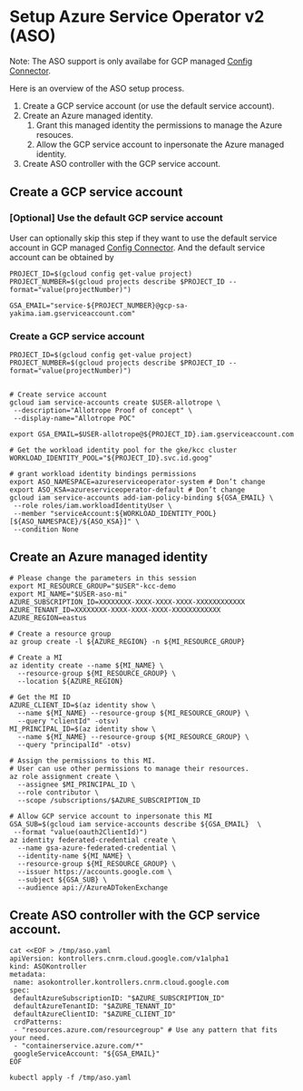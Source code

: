 # Setup Azure Service Operator v2 (ASO)

Note: The ASO support is only availabe for GCP managed [Config Connector](https://cloud.google.com/config-connector/docs/overview).

Here is an overview of the ASO setup process. 

1. Create a GCP service account (or use the default service account).
1. Create an Azure managed identity.
   1. Grant this managed identity the permissions to manage the Azure resouces.
   1. Allow the GCP service account to inpersonate the Azure managed identity.
1. Create ASO controller with the GCP service account.

## Create a GCP service account

### [Optional] Use the default GCP service account
User can optionally skip this step if they want to use the default service account in GCP managed [Config Connector](https://cloud.google.com/config-connector/docs/overview). And the default service account can be obtained by 

```
PROJECT_ID=$(gcloud config get-value project)
PROJECT_NUMBER=$(gcloud projects describe $PROJECT_ID --format="value(projectNumber)")

GSA_EMAIL="service-${PROJECT_NUMBER}@gcp-sa-yakima.iam.gserviceaccount.com"
```

### Create a GCP service account

```
PROJECT_ID=$(gcloud config get-value project)
PROJECT_NUMBER=$(gcloud projects describe $PROJECT_ID --format="value(projectNumber)")


# Create service account
gcloud iam service-accounts create $USER-allotrope \
 --description="Allotrope Proof of concept" \
 --display-name="Allotrope POC"

export GSA_EMAIL=$USER-allotrope@${PROJECT_ID}.iam.gserviceaccount.com

# Get the workload identity pool for the gke/kcc cluster
WORKLOAD_IDENTITY_POOL="${PROJECT_ID}.svc.id.goog"

# grant workload identity bindings permissions
export ASO_NAMESPACE=azureserviceoperator-system # Don’t change
export ASO_KSA=azureserviceoperator-default # Don’t change
gcloud iam service-accounts add-iam-policy-binding ${GSA_EMAIL} \
 --role roles/iam.workloadIdentityUser \
 --member "serviceAccount:${WORKLOAD_IDENTITY_POOL}[${ASO_NAMESPACE}/${ASO_KSA}]" \
 --condition None
```

## Create an Azure managed identity

```
# Please change the parameters in this session
export MI_RESOURCE_GROUP="$USER"-kcc-demo
export MI_NAME="$USER-aso-mi"
AZURE_SUBSCRIPTION_ID=XXXXXXXX-XXXX-XXXX-XXXX-XXXXXXXXXXXX
AZURE_TENANT_ID=XXXXXXXX-XXXX-XXXX-XXXX-XXXXXXXXXXXX
AZURE_REGION=eastus

# Create a resource group
az group create -l ${AZURE_REGION} -n ${MI_RESOURCE_GROUP}

# Create a MI
az identity create --name ${MI_NAME} \
  --resource-group ${MI_RESOURCE_GROUP} \
  --location ${AZURE_REGION}

# Get the MI ID
AZURE_CLIENT_ID=$(az identity show \
  --name ${MI_NAME} --resource-group ${MI_RESOURCE_GROUP} \
  --query "clientId" -otsv)
MI_PRINCIPAL_ID=$(az identity show \
  --name ${MI_NAME} --resource-group ${MI_RESOURCE_GROUP} \
  --query "principalId" -otsv)

# Assign the permissions to this MI.
# User can use other permissions to manage their resources.
az role assignment create \
  --assignee $MI_PRINCIPAL_ID \
  --role contributor \
  --scope /subscriptions/$AZURE_SUBSCRIPTION_ID

# Allow GCP service account to inpersonate this MI
GSA_SUB=$(gcloud iam service-accounts describe ${GSA_EMAIL}  \
 --format "value(oauth2ClientId)")
az identity federated-credential create \
  --name gsa-azure-federated-credential \
  --identity-name ${MI_NAME} \
  --resource-group ${MI_RESOURCE_GROUP} \
  --issuer https://accounts.google.com \
  --subject ${GSA_SUB} \
  --audience api://AzureADTokenExchange
```

## Create ASO controller with the GCP service account.

```
cat <<EOF > /tmp/aso.yaml
apiVersion: kontrollers.cnrm.cloud.google.com/v1alpha1
kind: ASOKontroller
metadata:
 name: asokontroller.kontrollers.cnrm.cloud.google.com
spec:
 defaultAzureSubscriptionID: "$AZURE_SUBSCRIPTION_ID"
 defaultAzureTenantID: "$AZURE_TENANT_ID"
 defaultAzureClientID: "$AZURE_CLIENT_ID"
 crdPatterns:
 - "resources.azure.com/resourcegroup" # Use any pattern that fits your need.
 - "containerservice.azure.com/*"
 googleServiceAccount: "${GSA_EMAIL}"
EOF

kubectl apply -f /tmp/aso.yaml
```